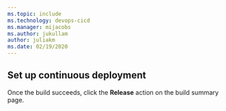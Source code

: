 ```yaml
---
ms.topic: include
ms.technology: devops-cicd
ms.manager: mijacobs
ms.author: jukullam
author: juliakm
ms.date: 02/19/2020
---
```


## Set up continuous deployment

Once the build succeeds, click the **Release** action on the build summary page.
